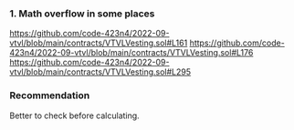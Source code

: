 ### 1. Math overflow in some places
https://github.com/code-423n4/2022-09-vtvl/blob/main/contracts/VTVLVesting.sol#L161
https://github.com/code-423n4/2022-09-vtvl/blob/main/contracts/VTVLVesting.sol#L176
https://github.com/code-423n4/2022-09-vtvl/blob/main/contracts/VTVLVesting.sol#L295

### Recommendation
Better to check before calculating.
